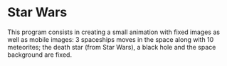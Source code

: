 # Star Wars
This program consists in creating a small animation with fixed images as well as mobile images: 3 spaceships moves in the space along with 10 meteorites; the death star (from Star Wars), a black hole and the space background are fixed.
